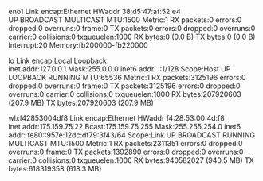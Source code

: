 eno1      Link encap:Ethernet  HWaddr 38:d5:47:af:52:e4  
          UP BROADCAST MULTICAST  MTU:1500  Metric:1
          RX packets:0 errors:0 dropped:0 overruns:0 frame:0
          TX packets:0 errors:0 dropped:0 overruns:0 carrier:0
          collisions:0 txqueuelen:1000 
          RX bytes:0 (0.0 B)  TX bytes:0 (0.0 B)
          Interrupt:20 Memory:fb200000-fb220000 

lo        Link encap:Local Loopback  
          inet addr:127.0.0.1  Mask:255.0.0.0
          inet6 addr: ::1/128 Scope:Host
          UP LOOPBACK RUNNING  MTU:65536  Metric:1
          RX packets:3125196 errors:0 dropped:0 overruns:0 frame:0
          TX packets:3125196 errors:0 dropped:0 overruns:0 carrier:0
          collisions:0 txqueuelen:1000 
          RX bytes:207920603 (207.9 MB)  TX bytes:207920603 (207.9 MB)

wlxf42853004df8 Link encap:Ethernet  HWaddr f4:28:53:00:4d:f8  
          inet addr:175.159.75.22  Bcast:175.159.75.255  Mask:255.255.254.0
          inet6 addr: fe80::957e:12dc:df79:3f43/64 Scope:Link
          UP BROADCAST RUNNING MULTICAST  MTU:1500  Metric:1
          RX packets:2311351 errors:0 dropped:0 overruns:0 frame:0
          TX packets:1392890 errors:0 dropped:0 overruns:0 carrier:0
          collisions:0 txqueuelen:1000 
          RX bytes:940582027 (940.5 MB)  TX bytes:618319358 (618.3 MB)

